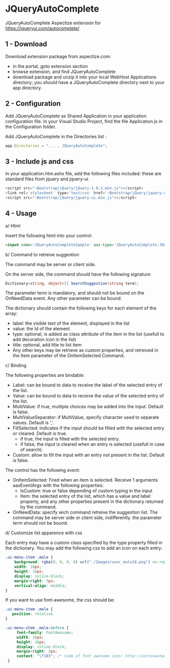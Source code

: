 # JQueryAutoComplete
JQueryAutoComplete Aspectize extension for https://jqueryui.com/autocomplete/

## 1 - Download

Download extension package from aspectize.com:
- in the portal, goto extension section
- browse extension, and find JQueryAutoComplete
- download package and unzip it into your local WebHost Applications directory; you should have a JQueryAutoComplete directory next to your app directory.

## 2 - Configuration

Add JQueryAutoComplete as Shared Application in your application configuration file.
In your Visual Studio Project, find the file Application.js in the Configuration folder.

Add JQueryAutoComplete in the Directories list :
```javascript
app.Directories = "... , JQueryAutoComplete";
```

## 3 - Include js and css

In your application.htm.ashx file, add the following files included: these are standard files from jquery and jquery-ui
```javascript
<script src="~Bootstrap/jQuery/jQuery-1.9.1.min.js"></script>
<link rel='stylesheet' type='text/css' href='~Bootstrap/jQuery/jquery-ui.css' />
<script src="~Bootstrap/jQuery/jquery-ui.min.js"></script>
```

## 4 - Usage

a/ Html

Insert the following html into your control:
```html
<input name='JQueryAutoCompleteSample' aas-type='JQueryAutoComplete.JQueryAutoComplete' />
```

b/ Command to retreive suggestion

The command may be server or client side.

On the server side, the command should have the following signature:

```csharp
Dictionary<string, object>[] SearchSuggestion(string term);
```

The parameter term is mandatory, and should not be bound on the OnNeedData event.
Any other parameter can be bound.

The dictionary should contain the following keys for each element of the array:
- label: the visible text of the element, displayed in the list
- value: the Id of the element
- type: optional, is added as class attribute of the item in the list (usefull to add decoration icon in the list)
- title: optional, add title to list item
- Any other keys may be retrieve as custom properties, and retreived in the Item parameter of the OnItemSelected Command.

c/ Binding

The following properties are bindable:
- Label: can be bound to data to receive the label of the selected entry of the list.
- Value: can be bound to data to receive the value of the selected entry of the list.
- MultiValue: if true, multiple choices may be added into the input. Default is false.
- MultiValueSeparator: if MultiValue, specify character used to separate values. Default is ','.
- FillSelected: indicates if the input should be filled with the selected entry or cleared. Default is true.
   - if true, the input is filled with the selected entry. 
   - if false, the input is cleared when an entry is selected (usefull in case of search).
- Custom: allow to fill the input with an entry not present in the list. Default is false.

The control has the following event:
- OnItemSelected: Fired when an item is selected. Receive 1 arguments aasEventArgs with the following properties:
  - IsCustom: true or false depending of custom typing in the input
  - Item: the selected entry of the list, which has a value and label property, and any other properties present in the dictionary returned by the command.
- OnNeedData: specify wich command retreive the suggestion list. The command may be server side or client side, 
indifferently. the parameter term should not be bound.

d/ Customize list apparence with css

Each entry may have a custom class specified by the type property filled in the dictionary.
You may add the following css to add an icon on each entry:

```css
.ui-menu-item .male {
    background: rgba(0, 0, 0, 0) url("./Images/user_male16.png") no-repeat scroll 0 0;
    width: 16px;
    height: 16px;
    display: inline-block;
    margin-right: 5px;
    vertical-align: middle;
}
```
If you want to use font-awesome, the css should be:

```css
.ui-menu-item .male {
   position: relative
}

.ui-menu-item .male:before {
     font-family: FontAwesome;
     width: 16px;
     height: 16px;
     display: inline-block;
     margin-right: 2px;
     content: "\f183"; /* code of font awesome icon: http://astronautweb.co/snippet/font-awesome/ */
 }
 ```
